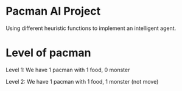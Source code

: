 # Pacman AI Project
Using different heuristic functions to implement an intelligent agent.

# Level of pacman
Level 1: We have 1 pacman with 1 food, 0 monster

Level 2: We have 1 pacman with 1 food, 1 monster (not move)
